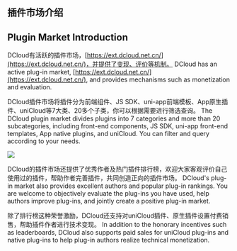 ## 插件市场介绍
## Plugin Market Introduction

DCloud有活跃的插件市场，[https://ext.dcloud.net.cn/](https://ext.dcloud.net.cn/)，并提供了变现、评价等机制。
DCloud has an active plug-in market, [https://ext.dcloud.net.cn/](https://ext.dcloud.net.cn/), and provides mechanisms such as monetization and evaluation.

DCloud插件市场将插件分为前端组件、JS SDK、uni-app前端模板、App原生插件、uniCloud等7大类、20多个子类，你可以根据需要进行筛选查询。
The DCloud plugin market divides plugins into 7 categories and more than 20 subcategories, including front-end components, JS SDK, uni-app front-end templates, App native plugins, and uniCloud. You can filter and query according to your needs.

![](https://vkceyugu.cdn.bspapp.com/VKCEYUGU-a90b5f95-90ba-4d30-a6a7-cd4d057327db/8799e39a-2b96-456a-a5c0-e3df99f8c78f.png)

DCloud的插件市场还提供了优秀作者及热门插件排行榜，欢迎大家客观评价自己使用过的插件，帮助作者完善插件，共同创造正向的插件市场。
DCloud's plug-in market also provides excellent authors and popular plug-in rankings. You are welcome to objectively evaluate the plug-ins you have used, help authors improve plug-ins, and jointly create a positive plug-in market.

除了排行榜这种荣誉激励，DCloud还支持对uniCloud插件、原生插件设置付费销售，帮助插件作者进行技术变现。
In addition to the honorary incentives such as leaderboards, DCloud also supports paid sales for uniCloud plug-ins and native plug-ins to help plug-in authors realize technical monetization.